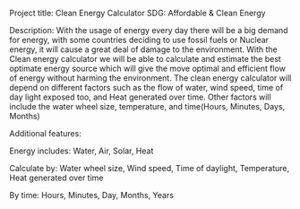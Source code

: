 

Project title: Clean Energy Calculator SDG: Affordable & Clean Energy

Description: With the usage of energy every day there will be a big demand for energy, with some countries deciding to use fossil fuels or Nuclear energy, it will cause a great deal of damage to the environment. With the Clean energy calculator we will be able to calculate and estimate the best optimate energy source which will give the move optimal and efficient flow of energy without harming the environment. The clean energy calculator will depend on different factors such as the flow of water, wind speed, time of day light exposed too, and Heat generated over time. Other factors will include the water wheel size, temperature, and time(Hours, Minutes, Days, Months)




Additional features:


Energy includes: Water, Air, Solar, Heat

Calculate by: Water wheel size, Wind speed, Time of daylight, Temperature, Heat generated over time

By time: Hours, Minutes, Day, Months, Years
